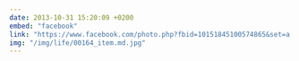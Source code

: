 ```yaml
---
date: 2013-10-31 15:20:09 +0200
embed: "facebook"
link: "https://www.facebook.com/photo.php?fbid=10151845100574865&set=a.10150382045299865.355740.580174864&type=3"
img: "/img/life/00164_item.md.jpg"
---
```

